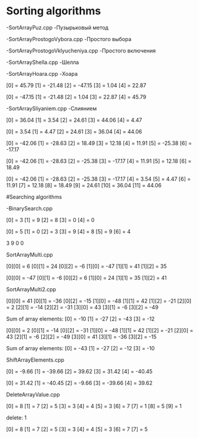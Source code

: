 # Sorting algorithms

-SortArrayPuz.cpp -Пузырьковый метод

-SortArrayProstogoVybora.cpp -Простого выбора

-SortArrayProstogoVklyucheniya.cpp -Простого включения

-SortArrayShella.cpp -Шелла

-SortArrayHoara.cpp -Хоара

  [0] = 45.79   [1] = -21.48  [2] = -47.15  [3] = 1.04    [4] = 22.87

  [0] = -47.15  [1] = -21.48  [2] = 1.04    [3] = 22.87   [4] = 45.79

-SortArraySliyaniem.cpp -Слиянием

[0] = 36.04   [1] = 3.54    [2] = 24.61   [3] = 44.06   [4] = 4.47

[0] = 3.54    [1] = 4.47    [2] = 24.61   [3] = 36.04   [4] = 44.06

[0] = -42.06  [1] = -28.63  [2] = 18.49   [3] = 12.18   [4] = 11.91   [5] = -25.38  [6] = -17.17

[0] = -42.06  [1] = -28.63  [2] = -25.38  [3] = -17.17  [4] = 11.91   [5] = 12.18   [6] = 18.49

[0] = -42.06  [1] = -28.63  [2] = -25.38  [3] = -17.17  [4] = 3.54    [5] = 4.47    [6] = 11.91   [7] = 12.18   [8] = 18.49   [9] = 24.61   [10] = 36.04   [11] = 44.06


#Searching algorithms

-BinarySearch.cpp

[0] = 3   [1] = 9   [2] = 8   [3] = 0   [4] = 0

[0] = 5   [1] = 0   [2] = 3   [3] = 9   [4] = 8   [5] = 9   [6] = 4

3 9 0 0


SortArrayMulti.cpp

  [0][0] = 6    [0][1] = 24   [0][2] = -6
  [1][0] = -47  [1][1] = 41   [1][2] = 35

  [0][0] = -47  [0][1] = -6   [0][2] = 6
  [1][0] = 24   [1][1] = 35   [1][2] = 41


SortArrayMulti2.cpp

  [0][0] = 41   [0][1] = -36  [0][2] = -15
  [1][0] = -48  [1][1] = 42   [1][2] = -21
  [2][0] = 2    [2][1] = -14  [2][2] = -31
  [3][0] = 43   [3][1] = -6   [3][2] = -49

  Sum of array elements: [0] = -10  [1] = -27  [2] = -43  [3] = -12

  [0][0] = 2    [0][1] = -14  [0][2] = -31
  [1][0] = -48  [1][1] = 42   [1][2] = -21
  [2][0] = 43   [2][1] = -6   [2][2] = -49
  [3][0] = 41   [3][1] = -36  [3][2] = -15

  Sum of array elements: [0] = -43  [1] = -27  [2] = -12  [3] = -10


ShiftArrayElements.cpp

  [0] = -9.66   [1] = -39.66  [2] = 39.62   [3] = 31.42   [4] = -40.45

  [0] = 31.42   [1] = -40.45  [2] = -9.66   [3] = -39.66  [4] = 39.62


DeleteArrayValue.cpp

  [0] = 8    [1] = 7    [2] = 5    [3] = 3    [4] = 4    [5] = 3    [6] = 7    [7] = 1    [8] = 5    [9] = 1

  delete: 1

  [0] = 8    [1] = 7    [2] = 5    [3] = 3    [4] = 4    [5] = 3    [6] = 7    [7] = 5
